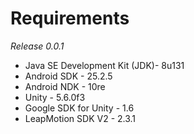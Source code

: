 # Requirements

*Release 0.0.1*

- Java SE Development Kit (JDK)- 8u131
- Android SDK - 25.2.5
- Android NDK - 10re
- Unity - 5.6.0f3
- Google SDK for Unity - 1.6
- LeapMotion SDK V2 - 2.3.1
